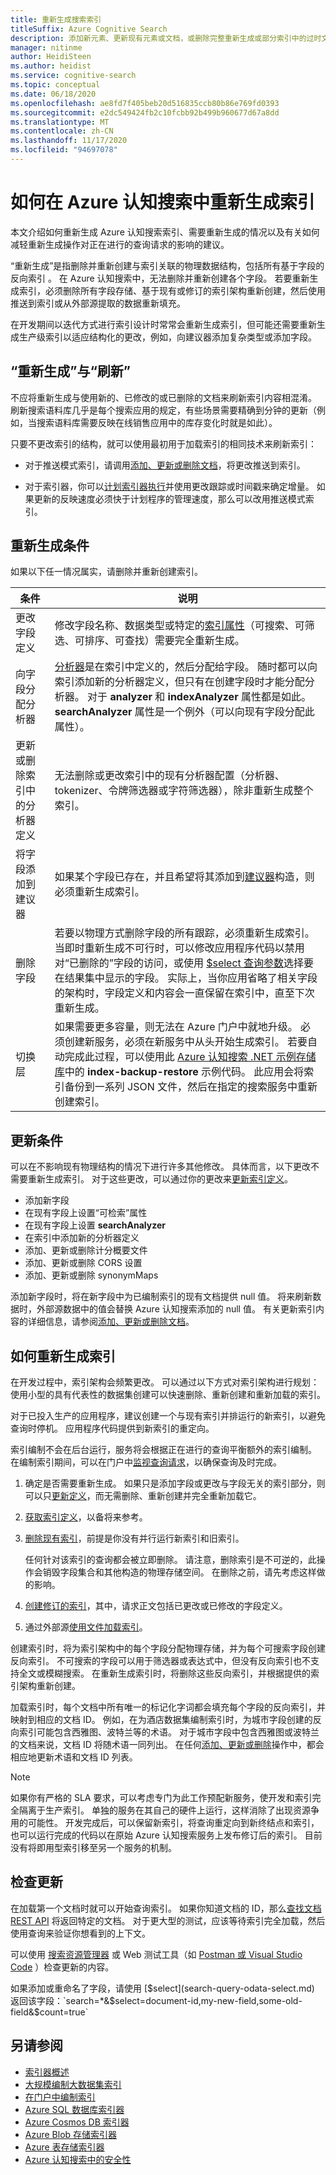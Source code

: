 ```yaml
---
title: 重新生成搜索索引
titleSuffix: Azure Cognitive Search
description: 添加新元素、更新现有元素或文档，或删除完整重新生成或部分索引中的过时文档，以刷新 Azure 认知搜索索引。
manager: nitinme
author: HeidiSteen
ms.author: heidist
ms.service: cognitive-search
ms.topic: conceptual
ms.date: 06/18/2020
ms.openlocfilehash: ae8fd7f405beb20d516835ccb80b86e769fd0393
ms.sourcegitcommit: e2dc549424fb2c10fcbb92b499b960677d67a8dd
ms.translationtype: MT
ms.contentlocale: zh-CN
ms.lasthandoff: 11/17/2020
ms.locfileid: "94697078"
---
```

# <a name="how-to-rebuild-an-index-in-azure-cognitive-search"></a>如何在 Azure 认知搜索中重新生成索引

本文介绍如何重新生成 Azure 认知搜索索引、需要重新生成的情况以及有关如何减轻重新生成操作对正在进行的查询请求的影响的建议。

“重新生成”是指删除并重新创建与索引关联的物理数据结构，包括所有基于字段的反向索引  。 在 Azure 认知搜索中，无法删除并重新创建各个字段。 若要重新生成索引，必须删除所有字段存储、基于现有或修订的索引架构重新创建，然后使用推送到索引或从外部源提取的数据重新填充。 

在开发期间以迭代方式进行索引设计时常常会重新生成索引，但可能还需要重新生成生产级索引以适应结构化的更改，例如，向建议器添加复杂类型或添加字段。

## <a name="rebuild-versus-refresh"></a>“重新生成”与“刷新”

不应将重新生成与使用新的、已修改的或已删除的文档来刷新索引内容相混淆。 刷新搜索语料库几乎是每个搜索应用的规定，有些场景需要精确到分钟的更新（例如，当搜索语料库需要反映在线销售应用中的库存变化时就是如此）。

只要不更改索引的结构，就可以使用最初用于加载索引的相同技术来刷新索引：

* 对于推送模式索引，请调用[添加、更新或删除文档](/rest/api/searchservice/addupdate-or-delete-documents)，将更改推送到索引。

* 对于索引器，你可以[计划索引器执行](search-howto-schedule-indexers.md)并使用更改跟踪或时间戳来确定增量。 如果更新的反映速度必须快于计划程序的管理速度，那么可以改用推送模式索引。

## <a name="rebuild-conditions"></a>重新生成条件

如果以下任一情况属实，请删除并重新创建索引。 

| 条件 | 说明 |
|-----------|-------------|
| 更改字段定义 | 修改字段名称、数据类型或特定的[索引属性](/rest/api/searchservice/create-index)（可搜索、可筛选、可排序、可查找）需要完全重新生成。 |
| 向字段分配分析器 | [分析器](search-analyzers.md)是在索引中定义的，然后分配给字段。 随时都可以向索引添加新的分析器定义，但只有在创建字段时才能分配分析器。 对于 **analyzer** 和 **indexAnalyzer** 属性都是如此。 **searchAnalyzer** 属性是一个例外（可以向现有字段分配此属性）。 |
| 更新或删除索引中的分析器定义 | 无法删除或更改索引中的现有分析器配置（分析器、tokenizer、令牌筛选器或字符筛选器），除非重新生成整个索引。 |
| 将字段添加到建议器 | 如果某个字段已存在，并且希望将其添加到[建议器](index-add-suggesters.md)构造，则必须重新生成索引。 |
| 删除字段 | 若要以物理方式删除字段的所有跟踪，必须重新生成索引。 当即时重新生成不可行时，可以修改应用程序代码以禁用对“已删除的”字段的访问，或使用 [$select 查询参数](search-query-odata-select.md)选择要在结果集中显示的字段。 实际上，当你应用省略了相关字段的架构时，字段定义和内容会一直保留在索引中，直至下次重新生成。 |
| 切换层 | 如果需要更多容量，则无法在 Azure 门户中就地升级。 必须创建新服务，必须在新服务中从头开始生成索引。 若要自动完成此过程，可以使用此 [Azure 认知搜索 .NET 示例存储库](https://github.com/Azure-Samples/azure-search-dotnet-samples)中的 **index-backup-restore** 示例代码。 此应用会将索引备份到一系列 JSON 文件，然后在指定的搜索服务中重新创建索引。|

## <a name="update-conditions"></a>更新条件

可以在不影响现有物理结构的情况下进行许多其他修改。 具体而言，以下更改不需要重新生成索引。 对于这些更改，可以通过你的更改来[更新索引定义](/rest/api/searchservice/update-index)。

+ 添加新字段
+ 在现有字段上设置“可检索”属性
+ 在现有字段上设置 **searchAnalyzer**
+ 在索引中添加新的分析器定义
+ 添加、更新或删除计分概要文件
+ 添加、更新或删除 CORS 设置
+ 添加、更新或删除 synonymMaps

添加新字段时，将在新字段中为已编制索引的现有文档提供 null 值。 将来刷新数据时，外部源数据中的值会替换 Azure 认知搜索添加的 null 值。 有关更新索引内容的详细信息，请参阅[添加、更新或删除文档](/rest/api/searchservice/addupdate-or-delete-documents)。

## <a name="how-to-rebuild-an-index"></a>如何重新生成索引

在开发过程中，索引架构会频繁更改。 可以通过以下方式对索引架构进行规划：使用小型的具有代表性的数据集创建可以快速删除、重新创建和重新加载的索引。

对于已投入生产的应用程序，建议创建一个与现有索引并排运行的新索引，以避免查询时停机。 应用程序代码提供到新索引的重定向。

索引编制不会在后台运行，服务将会根据正在进行的查询平衡额外的索引编制。 在编制索引期间，可以在门户中[监视查询请求](search-monitor-queries.md)，以确保查询及时完成。

1. 确定是否需要重新生成。 如果只是添加字段或更改与字段无关的索引部分，则可以只[更新定义](/rest/api/searchservice/update-index)，而无需删除、重新创建并完全重新加载它。

1. [获取索引定义](/rest/api/searchservice/get-index)，以备将来参考。

1. [删除现有索引](/rest/api/searchservice/delete-index)，前提是你没有并行运行新索引和旧索引。 

   任何针对该索引的查询都会被立即删除。 请注意，删除索引是不可逆的，此操作会销毁字段集合和其他构造的物理存储空间。 在删除之前，请先考虑这样做的影响。 

1. [创建修订的索引](/rest/api/searchservice/create-index)，其中，请求正文包括已更改或已修改的字段定义。

1. 通过外部源[使用文件加载索引](/rest/api/searchservice/addupdate-or-delete-documents)。

创建索引时，将为索引架构中的每个字段分配物理存储，并为每个可搜索字段创建反向索引。 不可搜索的字段可以用于筛选器或表达式中，但没有反向索引也不支持全文或模糊搜索。 在重新生成索引时，将删除这些反向索引，并根据提供的索引架构重新创建。

加载索引时，每个文档中所有唯一的标记化字词都会填充每个字段的反向索引，并映射到相应的文档 ID。 例如，在为酒店数据集编制索引时，为城市字段创建的反向索引可能包含西雅图、波特兰等的术语。 对于城市字段中包含西雅图或波特兰的文档来说，文档 ID 将随术语一同列出。 在任何[添加、更新或删除](/rest/api/searchservice/addupdate-or-delete-documents)操作中，都会相应地更新术语和文档 ID 列表。

> [!NOTE]
> 如果你有严格的 SLA 要求，可以考虑专门为此工作预配新服务，使开发和索引完全隔离于生产索引。 单独的服务在其自己的硬件上运行，这样消除了出现资源争用的可能性。 开发完成后，可以保留新索引，将查询重定向到新终结点和索引，也可以运行完成的代码以在原始 Azure 认知搜索服务上发布修订后的索引。 目前没有将即用型索引移至另一个服务的机制。

## <a name="check-for-updates"></a>检查更新

在加载第一个文档时就可以开始查询索引。 如果你知道文档的 ID，那么[查找文档 REST API](/rest/api/searchservice/lookup-document) 将返回特定的文档。 对于更大型的测试，应该等待索引完全加载，然后使用查询来验证你想看到的上下文。

可以使用 [搜索资源管理器](search-explorer.md) 或 Web 测试工具（如 [Postman 或 Visual Studio Code](search-get-started-rest.md) ）检查更新的内容。

如果添加或重命名了字段，请使用 [$select](search-query-odata-select.md) 返回该字段：`search=*&$select=document-id,my-new-field,some-old-field&$count=true`

## <a name="see-also"></a>另请参阅

+ [索引器概述](search-indexer-overview.md)
+ [大规模编制大数据集索引](search-howto-large-index.md)
+ [在门户中编制索引](search-import-data-portal.md)
+ [Azure SQL 数据库索引器](search-howto-connecting-azure-sql-database-to-azure-search-using-indexers.md)
+ [Azure Cosmos DB 索引器](search-howto-index-cosmosdb.md)
+ [Azure Blob 存储索引器](search-howto-indexing-azure-blob-storage.md)
+ [Azure 表存储索引器](search-howto-indexing-azure-tables.md)
+ [Azure 认知搜索中的安全性](search-security-overview.md)